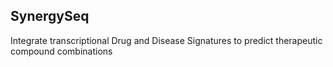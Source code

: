 ## SynergySeq
Integrate transcriptional Drug and Disease Signatures to predict therapeutic compound combinations

